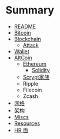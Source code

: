 # Summary

* [README](README.md)
* [Bitcoin](bitcoin/readme.md)
* [Blockchain](blockchain/readme.md)
    * [Attack](blockchain/attack.md)
* [Wallet](wallet.md)
* [AltCoin](altcoin/readme.md)
    * [Ethereum](altcoin/ethereum/readme.md)
        * [Solidity](altcoin/ethereum/solidity.md)
    * [Scrypt家族](altcoin/scrypt.md)
    * Ripple
    * Filecoin
    * Zcash
* [网络](network.md)
* [架构](architect.md)
* [Miscs](misc.md)
* [Resources](res.md)
* [HR 面](hr.md)

